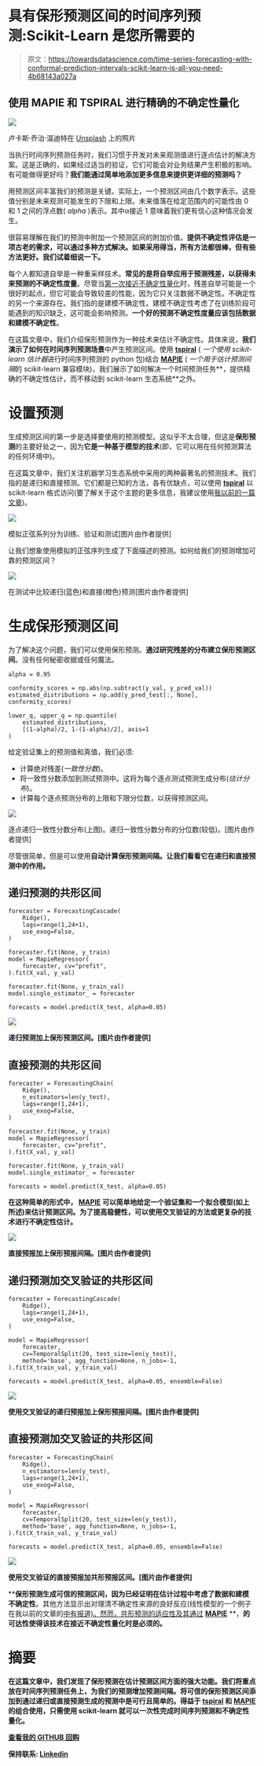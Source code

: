 # 具有保形预测区间的时间序列预测:Scikit-Learn 是您所需要的

> 原文：<https://towardsdatascience.com/time-series-forecasting-with-conformal-prediction-intervals-scikit-learn-is-all-you-need-4b68143a027a>

## 使用 MAPIE 和 TSPIRAL 进行精确的不确定性量化

![](img/13a258c655172ab1d4b5285507c2c3ff.png)

卢卡斯·乔治·温迪特在 [Unsplash](https://unsplash.com?utm_source=medium&utm_medium=referral) 上的照片

当执行时间序列预测任务时，我们习惯于开发对未来观测值进行逐点估计的解决方案。这是正确的，如果经过适当的验证，它们可能会对业务结果产生积极的影响。有可能做得更好吗？**我们能通过简单地添加更多信息来提供更详细的预测吗？**

用预测区间丰富我们的预测是关键。实际上，一个预测区间由几个数字表示。这些值分别是未来观测可能发生的下限和上限。未来值落在给定范围内的可能性由 0 和 1 之间的浮点数( *alpha* )表示。其中α接近 1 意味着我们更有信心这种情况会发生。

很容易理解在我们的预测中附加一个预测区间的附加价值。**提供不确定性评估是一项古老的需求，可以通过多种方式解决。如果采用得当，所有方法都很棒，但有些方法更好。我们试着细说一下。**

每个人都知道自举是一种重采样技术。**常见的是将自举应用于预测残差，以获得未来预测的不确定性度量**。尽管当[第一次接近不确定性量化](/add-prediction-intervals-to-your-forecasting-model-531b7c2d386c)时，残差自举可能是一个很好的起点，但它可能会导致较差的性能，因为它只关注数据不确定性。不确定性的另一个来源存在。我们指的是建模不确定性。建模不确定性考虑了在训练阶段可能遇到的知识缺乏，这可能会影响预测。**一个好的预测不确定性度量应该包括数据和建模不确定性**。

在这篇文章中，我们介绍保形预测作为一种技术来估计不确定性。具体来说，**我们演示了如何在时间序列预测场景**中产生预测区间。使用 [**tspiral**](https://github.com/cerlymarco/tspiral) ( *一个使用 scikit-learn 估计器*进行时间序列预测的 python 包)结合 [**MAPIE**](https://github.com/scikit-learn-contrib/MAPIE) ( *一个用于估计预测间隔*的 scikit-learn 兼容模块)，我们展示了如何解决一个时间预测任务**，提供精确的不确定性估计，而不移动到 scikit-learn 生态系统**之外。

# 设置预测

生成预测区间的第一步是选择要使用的预测模型。这似乎不太合理，但这是**保形预测**的主要好处之一，因为**它是一种基于模型的技术**(即，它可以用在任何预测算法的任何环境中)。

在这篇文章中，我们关注机器学习生态系统中采用的两种最著名的预测技术。我们指的是递归和直接预测。它们都是已知的方法，各有优缺点，可以使用 [**tspiral**](https://github.com/cerlymarco/tspiral) 以 scikit-learn 格式访问(要了解关于这个主题的更多信息，我建议使用[我以前的一篇文章](/how-to-improve-recursive-time-series-forecasting-ff5b90a98eeb))。

![](img/61ce05ffe7550cc60ff5dc8b9d62f7d7.png)

模拟正弦系列分为训练、验证和测试[图片由作者提供]

让我们想象使用模拟的正弦序列生成了下面描述的预测。如何给我们的预测增加可靠的预测区间？

![](img/3fa398497bd291825b78fd06bddeeae3.png)

在测试中比较递归(蓝色)和直接(橙色)预测[图片由作者提供]

# 生成保形预测区间

为了解决这个问题，我们可以使用保形预测。**通过研究残差的分布建立保形预测区间**。没有任何秘密收据或任何魔法。

```
alpha = 0.95

conformity_scores = np.abs(np.subtract(y_val, y_pred_val))
estimated_distributions = np.add(y_pred_test[:, None], conformity_scores)

lower_q, upper_q = np.quantile(
    estimated_distributions, 
    [(1-alpha)/2, 1-(1-alpha)/2], axis=1
)
```

给定验证集上的预测值和真值，我们必须:

*   计算绝对残差(*一致性分数*)。
*   将一致性分数添加到测试预测中。这将为每个逐点测试预测生成分布(*估计分布*)。
*   计算每个逐点预测分布的上限和下限分位数，以获得预测区间。

![](img/9b5af6cbde17db7f83251513df9d55fd.png)

逐点递归一致性分数分布(上图)。递归一致性分数分布的分位数(较低)。[图片由作者提供]

尽管很简单，但是可以使用[](https://github.com/scikit-learn-contrib/MAPIE)**自动计算保形预测间隔。让我们看看它在递归和直接预测中的作用。**

## **递归预测的共形区间**

```
forecaster = ForecastingCascade(
    Ridge(), 
    lags=range(1,24+1),
    use_exog=False,
)

forecaster.fit(None, y_train)
model = MapieRegressor(
    forecaster, cv="prefit",
).fit(X_val, y_val)

forecaster.fit(None, y_train_val)
model.single_estimator_ = forecaster

forecasts = model.predict(X_test, alpha=0.05)
```

**![](img/c2e40aedca1ce81ff048b408057fcc60.png)**

**递归预测加上保形预测区间。[图片由作者提供]**

## **直接预测的共形区间**

```
forecaster = ForecastingChain(
    Ridge(),
    n_estimators=len(y_test),
    lags=range(1,24+1),
    use_exog=False,
)

forecaster.fit(None, y_train)
model = MapieRegressor(
    forecaster, cv="prefit",
).fit(X_val, y_val)

forecaster.fit(None, y_train_val)
model.single_estimator_ = forecaster

forecasts = model.predict(X_test, alpha=0.05)
```

**在这种简单的形式中， [**MAPIE**](https://github.com/scikit-learn-contrib/MAPIE) 可以简单地给定一个验证集和一个拟合模型(如上所述)来估计预测区间。为了提高稳健性，可以使用交叉验证的方法或更复杂的技术进行不确定性估计。**

**![](img/1d53ffed43e1687c524b1ee4229f1129.png)**

**直接预报加上保形预报间隔。[图片由作者提供]**

## **递归预测加交叉验证的共形区间**

```
forecaster = ForecastingCascade(
    Ridge(),
    lags=range(1,24+1),
    use_exog=False,
)

model = MapieRegressor(
    forecaster, 
    cv=TemporalSplit(20, test_size=len(y_test)),
    method='base', agg_function=None, n_jobs=-1,
).fit(X_train_val, y_train_val)

forecasts = model.predict(X_test, alpha=0.05, ensemble=False)
```

**![](img/be6f8ec90da4673085239073d58f6d1f.png)**

**使用交叉验证的递归预报加上保形预报间隔。[图片由作者提供]**

## **直接预测加交叉验证的共形区间**

```
forecaster = ForecastingChain(
    Ridge(),
    n_estimators=len(y_test),
    lags=range(1,24+1),
    use_exog=False,
)

model = MapieRegressor(
    forecaster, 
    cv=TemporalSplit(20, test_size=len(y_test)),
    method='base', agg_function=None, n_jobs=-1,
).fit(X_train_val, y_train_val)

forecasts = model.predict(X_test, alpha=0.05, ensemble=False)
```

**![](img/e7e7e967f3282e504d12581acb4c18d0.png)**

**使用交叉验证的直接预报加共形预报区间。[图片由作者提供]**

****保形预测生成可信的预测区间，因为已经证明在估计过程中考虑了数据和建模不确定性**。其他方法显示出对理清不确定性来源的良好反应(线性模型的一个例子在我以前的文章的[中有报道)。然而，共形预测的适应性及其通过](/forecasting-uncertainty-with-linear-models-like-in-deep-learning-bc58f53938) [**MAPIE**](https://github.com/scikit-learn-contrib/MAPIE) **，**的可达性使得该技术在接近不确定性量化时是必须的。**

# **摘要**

**在这篇文章中，我们发现了保形预测在估计预测区间方面的强大功能。我们将重点放在时间序列预测任务上，为我们的预测增加预测间隔。将可信的保形预测区间添加到通过递归或直接预测生成的预测中是可行且简单的。得益于 [**tspiral**](https://github.com/cerlymarco/tspiral) 和 [**MAPIE**](https://github.com/scikit-learn-contrib/MAPIE) 的组合使用，只需使用 scikit-learn 就可以一次性完成时间序列预测和不确定性量化。**

**[**查看我的 GITHUB 回购**](https://github.com/cerlymarco/MEDIUM_NoteBook)**

**保持联系: [Linkedin](https://www.linkedin.com/in/marco-cerliani-b0bba714b/)**